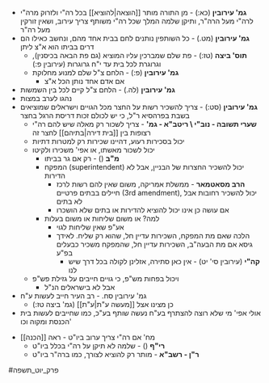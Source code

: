 * **גמ' עירובין** (כא:) - מן התורה מותר [[הוצאה|להוציא]] בכל רה"י ולזרוק מרה"י לרה"י מעל הרה"ר, ותיקן שלמה המלך שכל רה"י משותף צריך עירוב, ושאין זורקין מעל רה"ר
* **גמ' עירובין** (מט.) - כל השותפין נותנים לחם בבית אחד מהם, ונחשב כאילו הם דרים בביתו הוא א"צ ליתן
	* **תוס' ביצה** (טז:) - פת שלם שמברכין עליו המוציא (גם פת הבאה בכיסנין), וגרוגרת לכל בית עד י"ח גרוגרות (עירובין פ:)
	* **גמ' עירובין** (פ:) - הלחם צ"ל שלם למנוע מחלוקת
		* אם אדם אחד נותן הכל א"צ
* **גמ' עירובין** (לה.) - הלחם צ"ל קיים לכל בין השמשות
* נהגו לערב במצות
* **גמ' עירובין** (סט:) - צריך להשכיר רשות על החצר מכל הגויים וישראלים שמוציאים בשבת בפרהסיא ר"ל, כי יש לכולם זכות דריסת הרגל בחצר
	* **שערי תשובה - נוב"י \\ ריטב"א - גמ'** - צריך לשכור רק מאלה שיש להם רה"י רצופות בין [[בית דירה|בתיהם]] לחצר זה
	* יכול בסכירות רעוע, דהיינו שכירות רק למטרות דתיות
	* יכול לשכור מאשתו, או אפי' משכירו ולקיטו
		* **מ"ב** () - רק אם גר בביתו
		* המפקח (superintendent) יכול להשכיר החצרות של הבניין, אבל לא הדירות
			* **הרב מסאטמאר** - ממשלת אמריקה, משום שאין להם רשות לרכז חיילים בבתים פרטיים (3rd amendment), יכול להשכיר רחובות אבל לא בתים
			* אם עושה כן אינו יכול להוציא להדירות או בתים שלא הושכרו
		* למה? או משום שליחות או משום בעלות
			* אע"פ שאין שליחות לגוי
			* הלכה שאם מת המפקח, השכירות עדיין חל, שהוא רק שליח. לאידך גיסא אם מת הבעה"ב, השכירות עדיין חל, שהמפקח משכיר כבעלים בפ"ע
				* **קה"י** (עירובין סי' יט) - אין כאן סתירה, אזלינן לקולה בכל דרך שיש לנו
	* ויכול בפחות מש"פ, כי גויים חייבים על גזילת פש"פ
		* אבל לא בישראלים הנ"ל
* גמ' עירובין סח. - רב העיר חייב לעשות ע"ח
	* כן מצינו אצל [[מעשה ע"ת|ע"ת]] (גמ' ביצה טז:)
* אולי אפי' מי שלא רוצה להצתרף בע"ח נעשה שותף בע"כ, כמו שחייבים לעשות בית הכנסת ומקוה וכו'
- מח' אם רה"י צריך ערוב ביו"ט - ראה [[הכנה]]
	* **רי"ף** () - שלמה לא תיקן על רה"י בכלל ביו"ט
	* **ר"ן - רשב"א** - מותר רק להוציא לצורך, כמו ברה"ר ביו"ט

#פרק_יוט_תשפה 